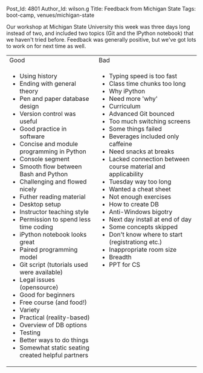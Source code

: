 Post_Id: 4801
Author_Id: wilson.g
Title: Feedback from Michigan State
Tags: boot-camp, venues/michigan-state

<p>Our workshop at Michigan State University this week was three days long instead of two, and included two topics (Git and the IPython notebook) that we haven't tried before.  Feedback was generally positive, but we've got lots to work on for next time as well.</p>
<table>
<tbody>
<tr>
<td valign="top">Good</td>
<td valign="top">Bad</td>
</tr>
<tr>
<td valign="top">
<ul>
<li>Using history</li>
<li>Ending with general theory</li>
<li>Pen and paper database design</li>
<li>Version control was useful</li>
<li>Good practice in software</li>
<li>Concise and module programming in Python</li>
<li>Console segment</li>
<li>Smooth flow between Bash and Python</li>
<li>Challenging and flowed nicely</li>
<li>Futher reading material</li>
<li>Desktop setup</li>
<li>Instructor teaching style</li>
<li>Permission to spend less time coding</li>
<li>iPython notebook looks great</li>
<li>Paired programming model</li>
<li>Git script (tutorials used were available)</li>
<li>Legal issues (opensource)</li>
<li>Good for beginners</li>
<li>Free course (and food!)</li>
<li>Variety</li>
<li>Practical (reality-based)</li>
<li>Overview of DB options</li>
<li>Testing</li>
<li>Better ways to do things</li>
<li>Somewhat static seating created helpful partners</li>
</ul>
</td>
<td valign="top">
<ul>
<li>Typing speed is too fast</li>
<li>Class time chunks too long</li>
<li>Why iPython</li>
<li>Need more 'why'</li>
<li>Curriculum</li>
<li>Advanced Git bounced</li>
<li>Too much switching screens</li>
<li>Some things failed</li>
<li>Beverages included only caffeine</li>
<li>Need snacks at breaks</li>
<li>Lacked connection between course material and applicability</li>
<li>Tuesday way too long</li>
<li>Wanted a cheat sheet</li>
<li>Not enough exercises</li>
<li>How to create DB</li>
<li>Anti-Windows bigotry</li>
<li>Next day install at end of day</li>
<li>Some concepts skipped</li>
<li>Don't know where to start (registrationg etc.)</li>
<li>Inappropriate room size</li>
<li>Breadth</li>
<li>PPT for CS</li>
</ul>
</td>
</tr>
</tbody>
</table>
